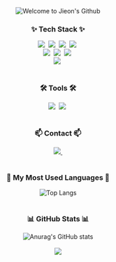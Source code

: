 <div align="center">
  <img src="https://files.oaiusercontent.com/file-ThX1vPO29Dhlc99AnPgQuLKw?se=2024-09-02T09%3A53%3A32Z&sp=r&sv=2024-08-04&sr=b&rscc=max-age%3D299%2C%20immutable%2C%20private&rscd=attachment%3B%20filename%3DKakaoTalk_20240902_163452129.png&sig=%2B2GJQV6P%2BpnQm0lyrNVOxF4tiFFAe1I8rYKVViYYNqg%3D" alt="Welcome to Jieon's Github" />
</div>

<!--내용 부분-->
<h3 align="center">✨ Tech Stack ✨</h3>
<div align="center">
  <img src="https://img.shields.io/badge/react-20232a.svg?style=for-the-badge&logo=react&logoColor=61DAFB" />&nbsp
  <img src="https://img.shields.io/badge/javascript-F7DF1E.svg?style=for-the-badge&logo=javascript&logoColor=20232a" />&nbsp
  <img src="https://img.shields.io/badge/html5-E34F26.svg?style=for-the-badge&logo=html5&logoColor=white" />&nbsp
  <img src="https://img.shields.io/badge/css3-1572B6.svg?style=for-the-badge&logo=css3&logoColor=white" />&nbsp
</div>

<div align="center">
  <img src="https://img.shields.io/badge/java-007396.svg?style=for-the-badge&logo=java&logoColor=white" />&nbsp
  <img src="https://img.shields.io/badge/springboot-6DB33F.svg?style=for-the-badge&logo=springboot&logoColor=white" />&nbsp
  <img src="https://img.shields.io/badge/amazon aws-232F3E.svg?style=for-the-badge&logo=amazon aws&logoColor=white" />&nbsp
</div>

<div align="center">
  <img src="https://img.shields.io/badge/mysql-4479A1.svg?style=for-the-badge&logo=mysql&logoColor=white" />&nbsp
</div>

<br>

<h3 align="center">🛠 Tools 🛠</h3>
<div align="center">
  <img src="https://img.shields.io/badge/git-F05033.svg?style=for-the-badge&logo=git&logoColor=white" />&nbsp
  <img src="https://img.shields.io/badge/github-181717.svg?style=for-the-badge&logo=github&logoColor=white" />&nbsp
</div>

<br>

<h3 align="center">📫 Contact 📫</h3>
<div align="center">
  <a href="mailto:dlwldjs3132@naver.com">
    <img
      src="https://img.shields.io/badge/dlwldjs3132@naver.com-D14836?style=for-the-badge&logo=gmail&logoColor=white"/>&nbsp
  </a>
</div>

<br>

<h3 align="center">📖 My Most Used Languages 📖</h3>
<div align="center">
    <img src="https://github-readme-stats.vercel.app/api/top-langs/?username=ez0603&layout=compact" alt="Top Langs">
</div>

<br/>

<h3 align="center"> 📊 GitHub Stats 📊</h3>
<div align="center">
  <img src="https://github-readme-stats.vercel.app/api?username=ez0603&show_icons=true&theme=radical" alt="Anurag's GitHub stats" />
</div>

<br/>

<div align="center">
<img src="https://capsule-render.vercel.app/api?type=wave&color=auto&height=300&section=footer" />
</div>
